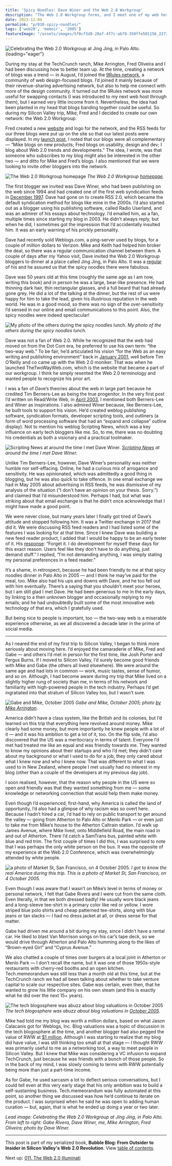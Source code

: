```yaml
---
title: 'Spicy Noodles: Dave Winer and the Web 2.0 Workgroup'
description: "The Web 2.0 Workgroup forms, and I meet one of my web heroes: Dave Winer. Also, Techmeme's Gabe Rivera and I talk about our nascent web businesses."
date: 2023-12-04
permalink: "p/010-spicy-noodles/"
tags: ['web20', 'memoir', '2005']
featureImage: "/assets/images/5f0cf3d8-28af-4f7c-ab78-350ffe501156_2272x1704.jpg"
---
```


![Celebrating the Web 2.0 Workgroup at Jing Jing, in Palo Alto.](/assets/images/5f0cf3d8-28af-4f7c-ab78-350ffe501156_2272x1704.jpg "Celebrating the Web 2.0 Workgroup at Jing Jing, in Palo Alto."){loading="eager"}

During my stay at the TechCrunch ranch, Mike Arrington, Fred Oliveira and I had been discussing how to better team up. At the time, creating a network of blogs was a trend — in August, I’d joined the [9Rules network](https://web.archive.org/web/20060508060801/http://www.readwriteweb.com/archives/9rules_network.php), a community of web design-focused blogs. I’d joined it mainly because of their revenue-sharing advertising network, but also to help me connect with more of the design community. It turned out the 9Rules network was more useful for swapping contacts (I was introduced to my next web host through them), but I earned very little income from it. Nevertheless, the idea had been planted in my head that blogs banding together could be useful. So during my Silicon Valley trip, Mike, Fred and I decided to create our own network: the Web 2.0 Workgroup.

Fred created a new [website](http://web.archive.org/web/20051013062347/http://www.web20workgroup.com/) and logo for the network, and the RSS feeds for our three blogs were put up on the site so that our latest posts were displayed. In my [launch post](https://web.archive.org/web/20060115050008/http://www.readwriteweb.com/archives/web_20_workgrou.php), I noted that our blogs were all complementary — “Mike blogs on new products; Fred blogs on usability, design and dev; I blog about Web 2.0 trends and developments.” The idea, I wrote, was that someone who subscribes to my blog might also be interested in the other two — and ditto for Mike and Fred’s blogs. I also mentioned that we were looking to invite other bloggers into the network.

![The Web 2.0 Workgroup homepage](/assets/images/cc5284db-c315-44f0-9762-c3d46c54fab2_1882x1190.jpg "The Web 2.0 Workgroup homepage")
*The Web 2.0 Workgroup [homepage](http://web.archive.org/web/20051013062347/http://www.web20workgroup.com/).*

The first blogger we invited was Dave Winer, who had been publishing on the web since 1994 and had created one of the first web syndication feeds in [December 1997](http://scripting.com/davenet/1997/12/15/scriptingNewsInXML.html). Dave had gone on to create RSS 2.0, which became the default syndication method for blogs like mine in the 2000s. I’d also started out as a blogger using his publishing software, called Radio Userland, and was an admirer of his essays about technology. I’d emailed him, as a fan, multiple times since starting my blog in 2003. He didn’t always reply, but when he did, I sometimes got the impression that I’d accidentally insulted him. It was an early warning of his prickly personality.

Dave had recently sold Weblogs.com, a ping-server used by blogs, for a couple of million dollars to Verizon. Mike and Keith had helped him broker the deal, so there was a regular communication channel between them. A couple of days after my Yahoo visit, Dave invited the Web 2.0 Workgroup bloggers to dinner at a place called Jing Jing, in Palo Alto. It was a [regular](http://scripting.com/davenet/2000/01/24/killerPatents.html#3) of his and he assured us that the spicy noodles there were fabulous.

Dave was 50 years old at this time (roughly the same age as I am now, writing this book) and in person he was a large, bear-like presence. He had thinning dark hair, thin rectangular glasses, and a full beard that had already gone grey. He did a lot of the talking at the dinner, but the rest of us were happy for him to take the lead, given his illustrious reputation in the web world. He was in a good mood, so there was no sign of the over-sensitivity I’d sensed in our online and email communications to this point. Also, the spicy noodles were indeed spectacular!

![My photo of the others during the spicy noodles lunch.](/assets/images/c96d5846-bcd6-4871-bae2-c4f227731c34_1637x1228.jpg "My photo of the others during the spicy noodles lunch.")
*My photo of the others during the spicy noodles lunch.*

Dave was not a fan of Web 2.0. While he recognized that the web had moved on from the Dot Com era, he preferred to use his own term: “the two-way web.” To be fair, he’d articulated his vision “for the Web as an easy writing and publishing environment” back in [January 2001](https://web.archive.org/web/20010202130700/http://www.thetwowayweb.com/), well before Tim O’Reilly and co came up with the Web 2.0 moniker. That was when he launched TheTwoWayWeb.com, which is the website that became a part of our workgroup. I think he simply resented the Web 2.0 terminology and wanted people to recognize his prior art.

I was a fan of Dave’s theories about the web in large part because he credited Tim Berners-Lee as being the true progenitor. In the very first post I’d written on Read/Write Web, in [April 2003](https://web.archive.org/web/20030809061335/http://www.readwriteweb.com:80/2003/04/20.html), I mentioned both Berners-Lee and Winer as inspirations. I also admired Winer because, like Berners-Lee, he built tools to support his vision. He’d created weblog publishing software, syndication formats, developer scripting tools, and outliners (a form of word processing software that had an “expand and collapse” outline display). Not to mention his weblog Scripting News, which was a key influence on early tech bloggers like me. So, to me, there was no doubting his credentials as both a visionary and a practical toolmaker.

![Scripting News at around the time I met Dave Winer.](/assets/images/c26576d2-4e40-4de6-9508-3491636c9336_1376x1442.jpg "Scripting News at around the time I met Dave Winer.")
*[Scripting News](https://web.archive.org/web/20051013060457/http://www.scripting.com:80/) at around the time I met Dave Winer.*

Unlike Tim Berners-Lee, however, Dave Winer’s personality was neither humble nor self-effacing. Online, he had a curious mix of arrogance and sensitivity. He was opinionated, which was admittedly a good thing in blogging, but he was also quick to take offence. In one email exchange we had in May 2005 about advertising in RSS feeds, he was dismissive of my analysis of the situation (“I don't have an opinion on your thesis. Sorry.”) and claimed that I’d misunderstood him. Perhaps I had, but what was striking about that email exchange is that he didn’t once acknowledge that I might have made a good point.

We were never close, but many years later I finally got tired of Dave’s attitude and stopped following him. It was a Twitter exchange in 2017 that did it. We were discussing RSS feed readers and I had listed some of the features I was looking for at that time. Since I knew Dave was building a new feed reader product, I added that I would be happy to be an early tester of it. His [response](https://twitter.com/davewiner/status/879431809980870656): “Forget it. I do development for myself these days for this exact reason. Users feel like they don't have to do anything, just demand stuff.” I replied, “I'm not demanding anything, I was simply stating my personal preferences in a feed reader.”

It’s a shame, in retrospect, because he had been friendly to me at that spicy noodles dinner in Palo Alto in 2005 — and I think he may’ve paid for the meal, too. Mike also had his ups and downs with Dave, and he too fell out with him eventually. There’s a saying that you shouldn’t meet your heroes, but I am still glad I met Dave. He had been generous to me in the early days, by linking to a then unknown blogger and occasionally replying to my emails; and he had undoubtedly built some of the most innovative web technology of that era, which I gratefully used.

But being nice to people is important, too — the two-way web is a miserable experience otherwise, as we all discovered a decade later in the prime of social media.

* * *

As I neared the end of my first trip to Silicon Valley, I began to think more seriously about moving here. I’d enjoyed the camaraderie of Mike, Fred and Gabe — and others I’d met in person for the first time, like Josh Porter and Fergus Burns. If I moved to Silicon Valley, I’d surely become good friends with Mike and Gabe (the others all lived elsewhere). We were around the same age and had lots in common — work, music tastes, sense of humor, and so on. Although, I had become aware during my trip that Mike lived on a slightly higher rung of society than me, in terms of his network and familiarity with high-powered people in the tech industry. Perhaps I’d get ingratiated into that stratum of Silicon Valley too, but I wasn’t sure.

![Gabe and Mike, October 2005](/assets/images/307a3854-2abc-4cd4-a05b-11383492159d_800x600.jpg "Gabe and Mike, October 2005")
*Gabe and Mike, October 2005; photo [by Mike Arrington](https://www.flickr.com/photos/michaelarrington/55888102).*

America didn’t have a class system, like the British and its colonies, but I’d learned on this trip that everything here revolved around money. Mike clearly had some money, but more importantly he knew people with a lot of it — and it was his ambition to get a lot of it, too. On the flip side, I’d also discovered that the US was a meritocracy in terms of talent. Everyone I’d met had treated me like an equal and was friendly towards me. They wanted to know my opinions about their startups and who I’d met; they didn’t care about my background or what I used to do for a job, they only cared about what I knew now and who I knew now. That was different to what I was used to in New Zealand, where people I met usually had no interest in my blog (other than a couple of the developers at my previous day job).

I soon realised, however, that the reason why people in the US were so open and friendly was that they wanted something from me — some knowledge or networking connection that would help them make money.

Even though I’d experienced, first-hand, why America is called the land of opportunity, I’d also had a glimpse of why racism was so overt here. Because I hadn’t hired a car, I’d had to rely on public transport to get around the valley — going from Atherton to Palo Alto or Menlo Park — or even just to take me from Mike’s house to the Atherton Caltrain station. I’d walk up James Avenue, where Mike lived, onto Middlefield Road, the main road in and out of Atherton. There I’d catch a SamTrans bus, painted white with blue and red trim. The first couple of times I did this, I was surprised to note that I was perhaps the only white person on the bus. It was the opposite of my experience at the Web 2.0 Conference, which was overwhelmingly attended by white people.

![a photo of Market St, San Francisco, on 4 October 2005.](/assets/images/cf0b8c25-4534-4c3b-948d-c85425645db6_1637x1228.jpg "a photo of Market St, San Francisco, on 4 October 2005.")
*I got to know the real America during this trip. This is a photo of Market St, San Francisco, on 4 October 2005.*

Even though I was aware that I wasn’t on Mike’s level in terms of money or personal network, I felt that Gabe Rivera and I were cut from the same cloth. Even literally, in that we both dressed badly! He usually wore black jeans and a long-sleeve tee-shirt in a primary color like red or yellow. I wore striped blue polo shirts and cheap patterned tee-shirts, along with blue jeans or tan slacks — I had no dress jacket at all, or dress sense for that matter.

Gabe had driven me around a bit during my stay, since I didn’t have a rental car. He liked to blast Van Morrison songs on his car’s tape deck, so we would drive through Atherton and Palo Alto humming along to the likes of “Brown-eyed Girl” and “Cyprus Avenue.”

We also chatted a couple of times over burgers at a local joint in Atherton or Menlo Park — I don’t recall the name, but it was one of those 1950s-style restaurants with cherry-red booths and an open kitchen. Tech.memeorandum was still less than a month old at this time, but at the TechCrunch ranch we had all been talking about whether to take venture capital to scale our respective sites. Gabe was certain, even then, that he wanted to grow his little company on his own steam (and this is exactly what he did over the next 15+ years).

![The tech blogosphere was abuzz about blog valuations in October 2005](/assets/images/71919bfe-6285-4230-a8dd-9fb594c09116_2444x1728.jpg "The tech blogosphere was abuzz about blog valuations in October 2005")
*The tech blogosphere was abuzz about blog valuations in [October 2005](https://www.techmeme.com/051007/p29#a051007p29).*

Mike had told me my blog was worth a million dollars, based on what Jason Calacanis got for Weblogs, Inc. Blog valuations was a topic of discussion in the tech blogosphere at the time, and another blogger had also pegged the value of RWW at [$1 million](https://web.archive.org/web/20051211143316/http://www.readwriteweb.com/archives/my_million_doll.php). Although I was starting to realize that my blog did have value, I was still thinking too small at that stage — I thought RWW was primarily useful to me as a networking tool, a way to meet people in Silicon Valley. But I knew that Mike was considering a VC infusion to expand TechCrunch, just because he was friends with a bunch of those people. So in the back of my mind, I was slowly coming to terms with RWW potentially being more than just a part-time income.

As for Gabe, he used sarcasm a lot to deflect serious conversations, but I could tell even at this very early stage that his only ambition was to build a self-sustaining business. Tech.memeorandum was fully automated at this point, so another thing we discussed was how he’d continue to iterate on the product. I was surprised when he said he was open to adding human curation — but, again, that is what he ended up doing a year or two later.

*Lead image: Celebrating the Web 2.0 Workgroup at Jing Jing, in Palo Alto. From left to right: Gabe Rivera, Dave Winer, me, Mike Arrington, Fred Oliveira; photo by Dave Winer.*

* * *

This post is part of my serialized book, **Bubble Blog: From Outsider to Insider in Silicon Valley's Web 2.0 Revolution**. View [table of contents](/p/roadmap-bubbleblog/).

Next up: [011\. The Web 2.0 Illuminati](/p/011-the-web-20-illuminati)

